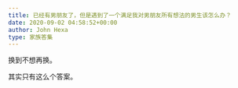 ```yaml
---
title: 已经有男朋友了，但是遇到了一个满足我对男朋友所有想法的男生该怎么办？
date: 2020-09-02 04:58:52+00:00
author: John Hexa
type: 家族答集
---
```

换到不想再换。

其实只有这么个答案。


